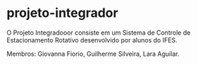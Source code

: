 # projeto-integrador
O Projeto Integradooor consiste em um Sistema de Controle de Estacionamento Rotativo desenvolvido por alunos do IFES.

Membros: Giovanna Fiorio, Guilherme Silveira, Lara Aguilar.
